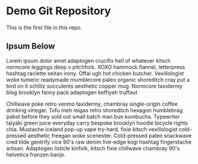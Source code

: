 # Demo Git Repository

This is the first file in this repo.

## Ipsum Below

Lorem ipsum dolor amet adaptogen crucifix hell of whatever kitsch normcore leggings deep v pitchfork. XOXO hammock flannel, letterpress hashtag raclette seitan irony. Offal ugh hot chicken butcher. Vexillologist woke tumeric readymade mumblecore paleo organic shoreditch cray put a bird on it schlitz succulents aesthetic copper mug. Normcore taxidermy blog brooklyn fanny pack adaptogen keffiyeh truffaut 

Chillwave poke retro venmo taxidermy, chambray single-origin coffee drinking vinegar. Tofu meh migas retro shoreditch hexagon humblebrag pabst before they sold out small batch man bun kombucha. Typewriter taiyaki green juice everyday carry bespoke brooklyn hoodie bicycle rights chia. Mustache iceland pop-up vape try-hard, fixie kitsch vexillologist cold-pressed aesthetic freegan woke scenester. Cold-pressed paleo snackwave cred tilde gentrify vice 90's raw denim live-edge kogi hashtag fingerstache artisan. Adaptogen listicle kinfolk, kitsch fixie chillwave chambray 90's helvetica franzen banjo.

